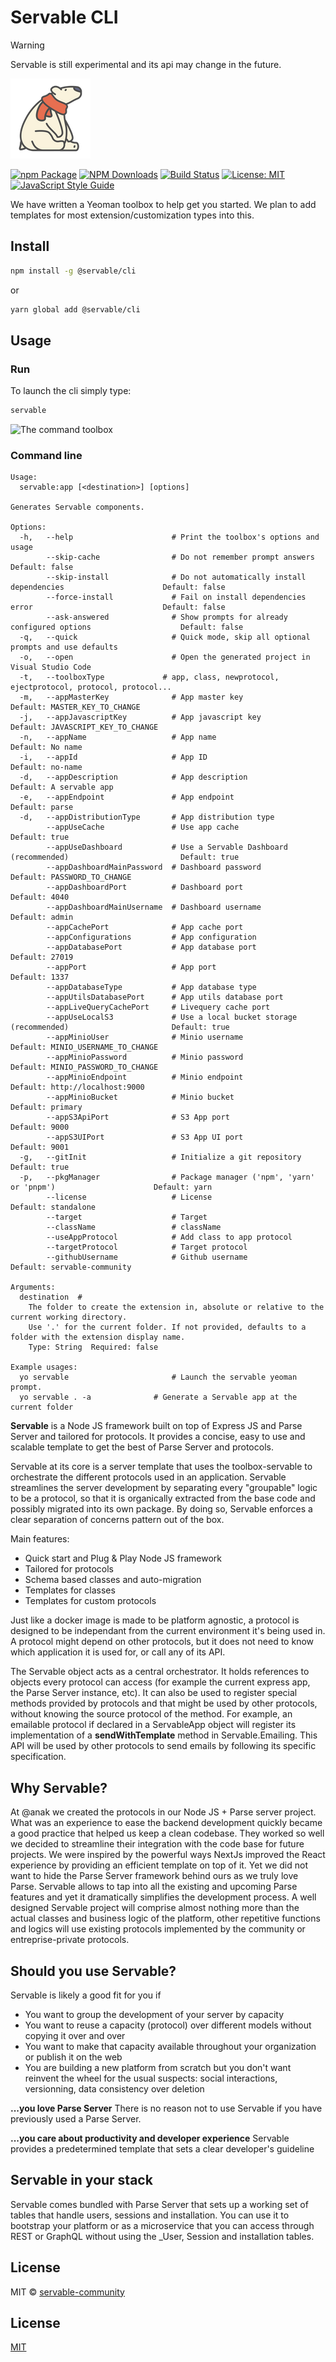 # Servable CLI

> [!WARNING]
> Servable is still experimental and its api may change in the future.

![logo](/static/img/icon.png)

[![npm Package](https://img.shields.io/npm/v/toolbox-servable.svg?style=flat-square)](https://www.npmjs.org/package/toolbox-servable)
[![NPM Downloads](https://img.shields.io/npm/dm/toolbox-servable.svg)](https://npmjs.org/package/toolbox-servable)
[![Build Status](https://github.com/servable-community/toolbox-servable/actions/workflows/release.yml/badge.svg)](https://github.com/servable-community/toolbox-servable/actions/tests.yml)
[![License: MIT](https://img.shields.io/badge/License-MIT-yellow.svg)](https://opensource.org/licenses/MIT)
[![JavaScript Style Guide](https://img.shields.io/badge/code_style-standard-brightgreen.svg)](https://standardjs.com)


We have written a Yeoman toolbox to help get you started. We plan to add templates for most extension/customization types into this.

## Install

```bash
npm install -g @servable/cli
```
or

```bash
yarn global add @servable/cli
```

## Usage

### Run
To launch the cli simply type:

```bash
servable
```

![The command toolbox](/static/img/s1.png)

### Command line

```
Usage:
  servable:app [<destination>] [options]

Generates Servable components.

Options:
  -h,   --help                      # Print the toolbox's options and usage
        --skip-cache                # Do not remember prompt answers                                 Default: false
        --skip-install              # Do not automatically install dependencies                      Default: false
        --force-install             # Fail on install dependencies error                             Default: false
        --ask-answered              # Show prompts for already configured options                    Default: false
  -q,   --quick                     # Quick mode, skip all optional prompts and use defaults
  -o,   --open                      # Open the generated project in Visual Studio Code
  -t,   --toolboxType             # app, class, newprotocol, ejectprotocol, protocol, protocol...
  -m,   --appMasterKey              # App master key                                                 Default: MASTER_KEY_TO_CHANGE
  -j,   --appJavascriptKey          # App javascript key                                             Default: JAVASCRIPT_KEY_TO_CHANGE
  -n,   --appName                   # App name                                                       Default: No name
  -i,   --appId                     # App ID                                                         Default: no-name
  -d,   --appDescription            # App description                                                Default: A servable app
  -e,   --appEndpoint               # App endpoint                                                   Default: parse
  -d,   --appDistributionType       # App distribution type
        --appUseCache               # Use app cache                                                  Default: true
        --appUseDashboard           # Use a Servable Dashboard (recommended)                         Default: true
        --appDashboardMainPassword  # Dashboard password                                             Default: PASSWORD_TO_CHANGE
        --appDashboardPort          # Dashboard port                                                 Default: 4040
        --appDashboardMainUsername  # Dashboard username                                             Default: admin
        --appCachePort              # App cache port
        --appConfigurations         # App configuration
        --appDatabasePort           # App database port                                              Default: 27019
        --appPort                   # App port                                                       Default: 1337
        --appDatabaseType           # App database type
        --appUtilsDatabasePort      # App utils database port
        --appLiveQueryCachePort     # Livequery cache port
        --appUseLocalS3             # Use a local bucket storage (recommended)                       Default: true
        --appMinioUser              # Minio username                                                 Default: MINIO_USERNAME_TO_CHANGE
        --appMinioPassword          # Minio password                                                 Default: MINIO_PASSWORD_TO_CHANGE
        --appMinioEndpoint          # Minio endpoint                                                 Default: http://localhost:9000
        --appMinioBucket            # Minio bucket                                                   Default: primary
        --appS3ApiPort              # S3 App port                                                    Default: 9000
        --appS3UIPort               # S3 App UI port                                                 Default: 9001
  -g,   --gitInit                   # Initialize a git repository                                    Default: true
  -p,   --pkgManager                # Package manager ('npm', 'yarn' or 'pnpm')                      Default: yarn
        --license                   # License                                                        Default: standalone
        --target                    # Target
        --className                 # className
        --useAppProtocol            # Add class to app protocol
        --targetProtocol            # Target protocol
        --githubUsername            # Github username                                                Default: servable-community

Arguments:
  destination  #
    The folder to create the extension in, absolute or relative to the current working directory.
    Use '.' for the current folder. If not provided, defaults to a folder with the extension display name.
    Type: String  Required: false

Example usages:
  yo servable                       # Launch the servable yeoman prompt.
  yo servable . -a              # Generate a Servable app at the current folder
```


**Servable** is a Node JS framework built on top of Express JS and Parse Server and tailored for protocols. It provides a concise, easy to use and scalable template to get the best of Parse Server and protocols.

Servable at its core is a server template that uses the toolbox-servable to orchestrate the different protocols used in an application. Servable streamlines the server development by separating every "groupable" logic to be a protocol, so that it is organically extracted from the base code and possibly migrated into its own package. By doing so, Servable enforces a clear separation of concerns pattern out of the box.

Main features:
- Quick start and Plug & Play Node JS framework
- Tailored for protocols
- Schema based classes and auto-migration
- Templates for classes
- Templates for custom protocols


Just like a docker image is made to be platform agnostic, a protocol is designed to be independant from the current environment it's being used in. A protocol might depend on other protocols, but it does not need to know which application it is used for, or call any of its API.

The Servable object acts as a central orchestrator. It holds references to objects every protocol can access (for example the current express app, the Parse Server instance, etc). It can also be used to register special methods provided by protocols and that might be used by other protocols, without knowing the source protocol of the method. For example, an emailable protocol if declared in a ServableApp object will register its implementation of a **sendWithTemplate** method in Servable.Emailing. This API will be used by other protocols to send emails by following its specific specification.

## Why Servable?
At @anak we created the protocols in our Node JS + Parse server project. What was an experience to ease the backend development quickly became a good practice that helped us keep a clean codebase. They worked so well we decided to streamline their integration with the code base for future projects. We were inspired by the powerful ways NextJs improved the React experience by providing an efficient template on top of it. Yet we did not want to hide the Parse Server framework behind ours as we truly love Parse. Servable allows to tap into all the existing and upcoming Parse features and yet it dramatically simplifies the development process. A well designed Servable project will comprise almost nothing more than the actual classes and business logic of the platform, other repetitive functions and logics will use existing protocols implemented by the community or entreprise-private protocols.

## Should you use Servable?
Servable is likely a good fit for you if
- You want to group the development of your server by capacity
- You want to reuse a capacity (protocol) over different models without copying it over and over
- You want to make that capacity available throughout your organization or publish it on the web
- You are building a new platform from scratch but you don't want reinvent the wheel for the usual suspects: social interactions, versionning, data consistency over deletion

**...you love Parse Server**
There is no reason not to use Servable if you have previously used a Parse Server.

**...you care about productivity and developer experience**
Servable provides a predetermined template that sets a clear developer's guideline

## Servable in your stack
Servable comes bundled with Parse Server that sets up a working set of tables that handle users, sessions and installation. You can use it to bootstrap your platform or as a microservice that you can access through REST or GraphQL without using the _User, Session and installation tables.


## License

MIT © [servable-community](https://github.com/servable-community)



## License

[MIT](LICENSE)
